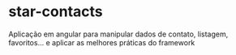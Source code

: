 # star-contacts
Aplicação em angular para manipular dados de contato, listagem, favoritos... e aplicar as melhores práticas do framework
